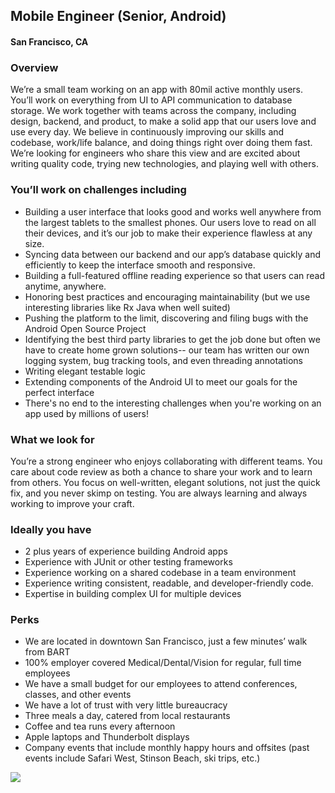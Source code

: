 ## Mobile Engineer (Senior, Android)
#### San Francisco, CA

### Overview
We’re a small team working on an app with 80mil active monthly users. You’ll work on everything from UI to API communication to database storage. We work together with teams across the company, including design, backend, and product, to make a solid app that our users love and use every day.
We believe in continuously improving our skills and codebase, work/life balance, and doing things right over doing them fast. We’re looking for engineers who share this view and are excited about writing quality code, trying new technologies, and playing well with others.

### You’ll work on challenges including
+	Building a user interface that looks good and works well anywhere from the largest tablets to the smallest phones. Our users love to read on all their devices, and it’s our job to make their experience flawless at any size.
+	Syncing data between our backend and our app’s database quickly and efficiently to keep the interface smooth and responsive.
+	Building a full-featured offline reading experience so that users can read anytime, anywhere.
+	Honoring best practices and encouraging maintainability (but we use interesting libraries like Rx Java when well suited)
+	Pushing the platform to the limit, discovering and filing bugs with the Android Open Source Project
+	Identifying the best third party libraries to get the job done but often we have to create home grown solutions-- our team has written our own logging system, bug tracking tools, and even threading annotations
+	Writing elegant testable logic
+	Extending components of the Android UI to meet our goals for the perfect interface
+	There's no end to the interesting challenges when you're working on an app used by millions of users!

### What we look for
You’re a strong engineer who enjoys collaborating with different teams. You care about code review as both a chance to share your work and to learn from others. You focus on well-written, elegant solutions, not just the quick fix, and you never skimp on testing. You are always learning and always working to improve your craft.

### Ideally you have
+	2 plus years of experience building Android apps
+	Experience with JUnit or other testing frameworks
+	Experience working on a shared codebase in a team environment
+	Experience writing consistent, readable, and developer-friendly code.
+	Expertise in building complex UI for multiple devices

### Perks
+	We are located in downtown San Francisco, just a few minutes’ walk from BART
+	100% employer covered Medical/Dental/Vision for regular, full time employees
+	We have a small budget for our employees to attend conferences, classes, and other events
+	We have a lot of trust with very little bureaucracy
+	Three meals a day, catered from local restaurants
+	Coffee and tea runs every afternoon
+	Apple laptops and Thunderbolt displays
+	Company events that include monthly happy hours and offsites (past events include Safari West, Stinson Beach, ski trips, etc.)


[<img src='https://dabuttonfactory.com/button.png?t=Apply&f=Calibri-Bold&ts=24&tc=fff&tshs=1&tshc=000&hp=20&vp=8&c=5&bgt=gradient&bgc=3d85c6&ebgc=073763'>](https://letsrockit.co/users/auth/github?job_id=u2nyawjk-mobile-engineer-senior-android)
